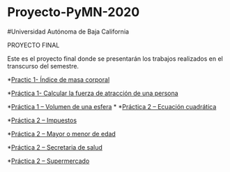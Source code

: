 # Proyecto-PyMN-2020
#Universidad Autónoma de Baja California

PROYECTO FINAL 


Este es el proyecto final donde se presentarán  los trabajos  realizados en el transcurso del semestre. 

*[Practic 1- Índice de masa corporal ](https://github.com/Andrik25/Proyecto-PyMN-2020/blob/main/P1-CALCULAR-EL-INDICE-DE-MASA-CORPORAL.)

*[Práctica 1- Calcular la fuerza de atracción de una persona ](https://github.com/Andrik25/Proyecto-PyMN-2020/blob/main/P1-CALCULAR-LA-FUERZA-DE-ATRACCION-DEL-PESO-DE-UNA-PERSONA.)

*[Práctica 1 – Volumen  de una esfera](https://github.com/Andrik25/Proyecto-PyMN-2020/blob/main/P1-Volumen-de-una-esfera.c)
*
*[Práctica 2 – Ecuación cuadrática](https://github.com/Andrik25/Proyecto-PyMN-2020/blob/main/P2-Ecuacion-Cuadratica.)

*[Práctica 2 – Impuestos](https://github.com/Andrik25/Proyecto-PyMN-2020/blob/main/P2-IMPUESTOS.c)

*[Práctica 2 – Mayor o menor de  edad](https://github.com/Andrik25/Proyecto-PyMN-2020/blob/main/P2-Mayor-o-menor-de-edad.)

*[Práctica 2 – Secretaria de salud ](https://github.com/Andrik25/Proyecto-PyMN-2020/blob/main/P2-SECRETARIA-DE-SALUD.c)

*[Práctica 2 – Supermercado ](https://github.com/Andrik25/Proyecto-PyMN-2020/blob/main/P2-SUPERMERCADO.)
